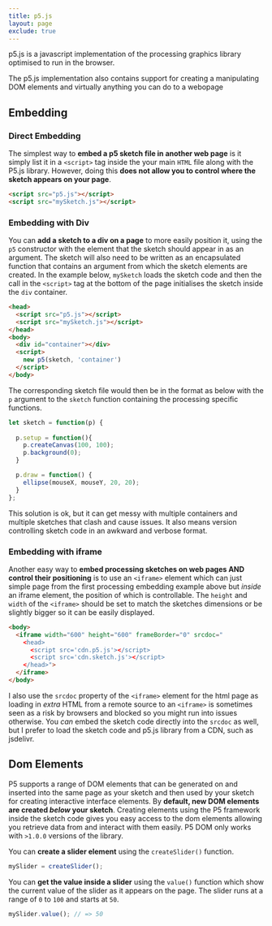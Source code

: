```yaml
---
title: p5.js
layout: page
exclude: true
---
```

p5.js is a javascript implementation of the processing graphics library optimised to run in the browser. 

The p5.js implementation also contains support for creating a manipulating DOM elements and virtually anything you can do to a webopage

## Embedding

### Direct Embedding

The simplest way to **embed a p5 sketch file in another web page** is it simply list it in a `<script>` tag inside the your main `HTML` file along with the P5.js library. However, doing this **does not allow you to control where the sketch appears on your page**.
```html
<script src="p5.js"></script>
<script src="mySketch.js"></script>
```

### Embedding with Div

You can **add a sketch to a div on a page** to more easily position it, using the `p5` constructor with the element that the sketch should appear in as an argument. The sketch will also need to be written as an encapsulated function that contains an argument from which the sketch elements are created. In the example below, `mySketch` loads the sketch code and then the call in the `<script>` tag at the bottom of the page initialises the sketch inside the `div` container.
```html
<head>
  <script src="p5.js"></script>
  <script src="mySketch.js"></script>
</head>
<body>
  <div id="container"></div>
  <script>
    new p5(sketch, 'container')
  </script>
</body>
```

The corresponding sketch file would then be in the format as below with the `p` argument to the `sketch` function containing the processing specific functions.
```js
let sketch = function(p) {
 
  p.setup = function(){
    p.createCanvas(100, 100);
    p.background(0);
  }

  p.draw = function() {
    ellipse(mouseX, mouseY, 20, 20);
  }
};
```

This solution is ok, but it can get messy with multiple containers and multiple sketches that clash and cause issues. It also means version controlling sketch code in an awkward and verbose format.

### Embedding with iframe

Another easy way to **embed processing sketches on web pages AND control their positioning** is to use an `<iframe>` element which can just simple page from the first processing embedding example above but *inside* an iframe element, the position of which is controllable. The `height` and `width` of the `<iframe>` should be set to match the sketches dimensions or be slightly bigger so it can be easily displayed.
```html
<body>
  <iframe width="600" height="600" frameBorder="0" srcdoc="
    <head>
      <script src='cdn.p5.js'></script>
      <script src='cdn.sketch.js'></script>
    </head>">
  </iframe>
</body>
```

I also use the `srcdoc` property of the `<iframe>` element for the html page as loading in *extra* HTML from a remote source to an `<iframe>` is sometimes seen as a risk by browsers and blocked so you might run into issues otherwise. You *can* embed the sketch code directly into the `srcdoc` as well, but I prefer to load the sketch code and p5.js library from a CDN, such as jsdelivr.

## Dom Elements

P5 supports a range of DOM elements that can be generated on and inserted into the same page as your sketch and then used by your sketch for creating interactive interface elements. By **default, new DOM elements are created *below* your sketch**. Creating elements using the P5 framework inside the sketch code gives you easy access to the dom elements allowing you retrieve data from and interact with them easily. P5 DOM only works with `>1.0.0` versions of the library.

You can **create a slider element** using the `createSlider()` function. 
```js
mySlider = createSlider();
```

You can **get the value inside a slider** using the `value()` function which show the current value of the slider as it appears on the page. The slider runs at a range of `0` to `100` and starts at `50`.
```js
mySlider.value(); // => 50
```
<!--stackedit_data:
eyJoaXN0b3J5IjpbNTQ2MTcwOTEwLC0xMDUxNjY5OTUzLC0xNj
k2OTk3MzkyLDE1MjQxOTczOTEsLTYwMDA3MTE1Nl19
-->